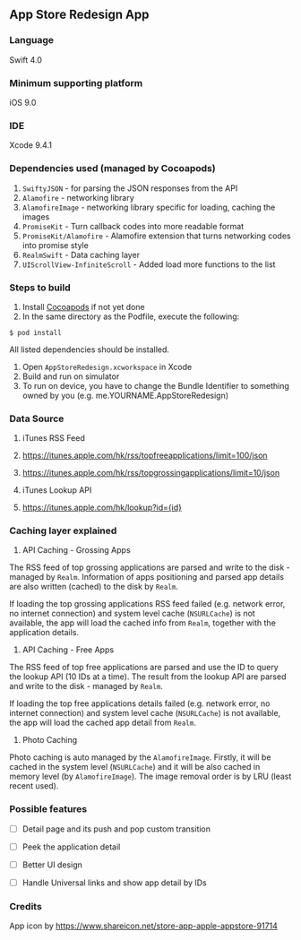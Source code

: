 ## App Store Redesign App

### Language
Swift 4.0

### Minimum supporting platform
iOS 9.0

### IDE
Xcode 9.4.1

### Dependencies used (managed by Cocoapods)

1. `SwiftyJSON` - for parsing the JSON responses from the API
1. `Alamofire` - networking library
1. `AlamofireImage` - networking library specific for loading, caching the images
1. `PromiseKit` - Turn callback codes into more readable format
1. `PromiseKit/Alamofire` - Alamofire extension that turns networking codes into promise style
1. `RealmSwift` - Data caching layer
1. `UIScrollView-InfiniteScroll` - Added load more functions to the list

### Steps to build

1. Install [Cocoapods](https://guides.cocoapods.org/using/getting-started.html#installation) if not yet done
1. In the same directory as the Podfile, execute the following:
```shell
$ pod install
```
All listed dependencies should be installed.
1. Open `AppStoreRedesign.xcworkspace` in Xcode
1. Build and run on simulator
1. To run on device, you have to change the Bundle Identifier to something owned by you (e.g. me.YOURNAME.AppStoreRedesign)

### Data Source

1. iTunes RSS Feed
  1. https://itunes.apple.com/hk/rss/topfreeapplications/limit=100/json​​
  1. https://itunes.apple.com/hk/rss/topgrossingapplications/limit=10/json​​

1. iTunes Lookup API
  1. https://itunes.apple.com/hk/lookup?id={id}

### Caching layer explained

1. API Caching - Grossing Apps

  The RSS feed of top grossing applications are parsed and write to the disk - managed by `Realm`. Information of apps positioning and parsed app details are also written (cached) to the disk by `Realm`.

  If loading the top grossing applications RSS feed failed (e.g. network error, no internet connection) and system level cache (`NSURLCache`) is not available, the app will load the cached info from `Realm`, together with the application details.

1. API Caching - Free Apps

  The RSS feed of top free applications are parsed and use the ID to query the lookup API (10 IDs at a time). The result from the lookup API are parsed and write to the disk - managed by `Realm`.

  If loading the top free applications details failed (e.g. network error, no internet connection) and system level cache (`NSURLCache`) is not available, the app will load the cached app detail from `Realm`.

1. Photo Caching

  Photo caching is auto managed by the `AlamofireImage`. Firstly, it will be cached in the system level (`NSURLCache`) and it will be also cached in memory level (by `AlamofireImage`). The image removal order is by LRU (least recent used).


### Possible features

- [ ] Detail page and its push and pop custom transition
- [ ] Peek the application detail
- [ ] Better UI design
- [ ] Handle Universal links and show app detail by IDs


### Credits

App icon by https://www.shareicon.net/store-app-apple-appstore-91714
